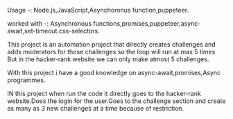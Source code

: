 Usage -: Node.js,JavaScript,Asynchoronus function,puppeteer.

worked with -: Asynchronous functions,promises,puppeteer,async-await,set-timeout.css-selectors.

This project is an automation project that directly creates challenges and adds moderators for those challenges so the loop will run at max 5 times
But in the hacker-rank website we can only make atmost 5 challenges. 

With this project i have a good knowledge on async-await,promises,Async programmes.

IN this project when run the code it directly goes to the hacker-rank website.Does the login for the user.Goes to the challenge section and create as many as 3 new challenges at a time because of restriction.
